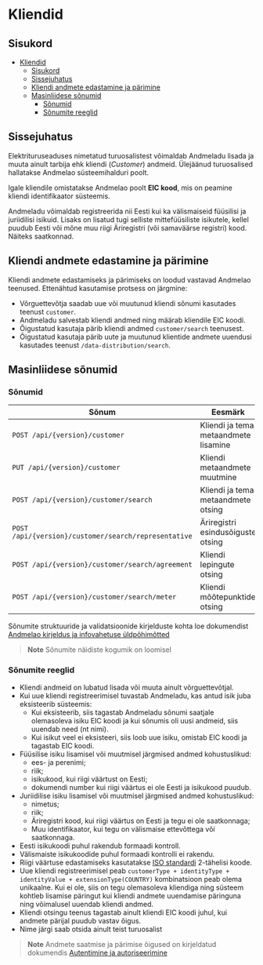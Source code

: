 # Kliendid

## Sisukord

- [Kliendid](#kliendid)
  - [Sisukord](#sisukord)
  - [Sissejuhatus](#sissejuhatus)
  - [Kliendi andmete edastamine ja pärimine](#kliendi-andmete-edastamine-ja-pärimine)
  - [Masinliidese sõnumid](#masinliidese-sõnumid)
    - [Sõnumid](#sõnumid)
    - [Sõnumite reeglid](#sõnumite-reeglid)

## Sissejuhatus

Elektrituruseaduses nimetatud turuosalistest võimaldab Andmeladu lisada ja muuta ainult tarbija ehk kliendi (*Customer*) andmeid. Ülejäänud turuosalised hallatakse Andmelao süsteemihalduri poolt.

Igale kliendile omistatakse Andmelao poolt **EIC kood**, mis on peamine kliendi identifikaator süsteemis.

Andmeladu võimaldab registreerida nii Eesti kui ka välismaiseid füüsilisi ja juriidilisi isikuid. Lisaks on lisatud tugi selliste mittefüüsiliste isikutele, kellel puudub Eesti või mõne muu riigi Äriregistri (või samaväärse registri) kood. Näiteks saatkonnad.

## Kliendi andmete edastamine ja pärimine

Kliendi andmete edastamiseks ja pärimiseks on loodud vastavad Andmelao teenused. Ettenähtud kasutamise protsess on järgmine:

- Võrguettevõtja saadab uue või muutunud kliendi sõnumi kasutades teenust `customer`.
- Andmeladu salvestab kliendi andmed ning määrab kliendile EIC koodi.
- Õigustatud kasutaja pärib kliendi andmed `customer/search` teenusest.
- Õigustatud kasutaja pärib uute ja muutunud klientide andmete uuendusi kasutades teenust `/data-distribution/search`.

## Masinliidese sõnumid

### Sõnumid

| Sõnum                                                | Eesmärk                              |
|------------------------------------------------------|--------------------------------------|
| `POST /api/{version}/customer`                       | Kliendi ja tema metaandmete lisamine |
| `PUT /api/{version}/customer`                        | Kliendi metaandmete muutmine         |
| `POST /api/{version}/customer/search`                | Kliendi ja tema metaandmete otsing   |
| `POST /api/{version}/customer/search/representative` | Äriregistri esindusõiguste otsing    |
| `POST /api/{version}/customer/search/agreement`      | Kliendi lepingute otsing             |
| `POST /api/{version}/customer/search/meter`          | Kliendi mõõtepunktide otsing         |

Sõnumite struktuuride ja validatsioonide kirjelduste kohta loe dokumendist [Andmelao kirjeldus ja infovahetuse üldpõhimõtted](01-avp-kirjeldus-ja-infovahetuse-yldpohimotted.md)

> **Note**
> Sõnumite näidiste kogumik on loomisel

### Sõnumite reeglid

- Kliendi andmeid on lubatud lisada või muuta ainult võrguettevõtjal.
- Kui uue kliendi registreerimisel tuvastab Andmeladu, kas antud isik juba eksisteerib süsteemis:
  - Kui eksisteerib, siis tagastab Andmeladu sõnumi saatjale olemasoleva isiku EIC koodi ja kui sõnumis oli uusi andmeid, siis uuendab need (nt nimi).
  - Kui isikut veel ei eksisteeri, siis loob uue isiku, omistab EIC koodi ja tagastab EIC koodi.
- Füüsilise isiku lisamisel või muutmisel järgmised andmed kohustuslikud:
  - ees- ja perenimi;
  - riik;
  - isikukood, kui riigi väärtust on Eesti;
  - dokumendi number kui riigi väärtus ei ole Eesti ja isikukood puudub.
- Juriidilise isiku lisamisel või muutmisel järgmised andmed kohustuslikud:
  - nimetus;
  - riik;
  - Äriregistri kood, kui riigi väärtus on Eesti ja tegu ei ole saatkonnaga;
  - Muu identifikaator, kui tegu on välismaise ettevõttega või saatkonnaga.
- Eesti isikukoodi puhul rakendub formaadi kontroll.
- Välismaiste isikukoodide puhul formaadi kontrolli ei rakendu.
- Riigi väärtuse edastamiseks kasutatakse [ISO standardi](https://en.wikipedia.org/wiki/List_of_ISO_3166_country_codes) 2-tähelisi koode.
- Uue kliendi registreerimisel peab `customerType + identityType + identityValue + extensionType(COUNTRY)` kombinatsioon peab olema unikaalne. Kui ei ole, siis on tegu olemasoleva kliendiga ning süsteem kohtleb lisamise päringut kui kliendi andmete uuendamise päringuna ning võimalusel uuendab kliendi andmed.
- Kliendi otsingu teenus tagastab ainult kliendi EIC koodi juhul, kui andmete pärijal puudub vastav õigus.
- Nime järgi saab otsida ainult teist turuosalist

> **Note**
> Andmete saatmise ja pärimise õigused on kirjeldatud dokumendis [Autentimine ja autoriseerimine](02-autentimine-ja-autoriseerimine.md)
